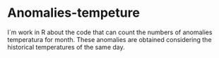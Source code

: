 # Anomalies-tempeture
I´m work in R about the code that can count the numbers of anomalies temperatura for month. These anomalies are obtained considering the historical temperatures of the same day. 

